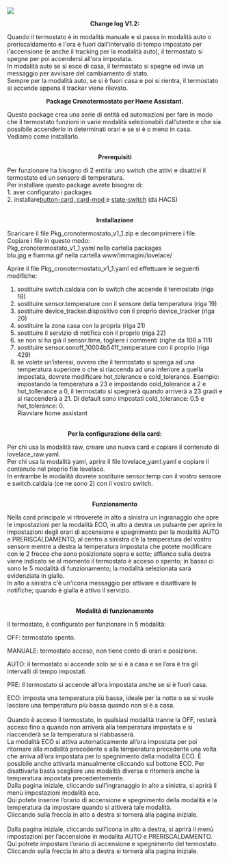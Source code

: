 <img src="https://img.shields.io/badge/Versione-1.2-brightgreen">
<p align="center"/> <b>Change log V1.2:</b> <br> </p>
Quando il termostato è in modalità manuale e si passa in modalità auto o preriscaldamento e l'ora è fuori dall'intervallo di tempo impostato per l'accensione (e anche il tracking per la modalità auto), il termostato si spegne per poi accendersi all'ora impostata.<br>
In modalità auto se si esce di casa, il termostato si spegne ed invia un messaggio per avvisare del cambiamento di stato.<br>
Sempre per la modalità auto, se si è fuori casa e poi si rientra, il termostato si accende appena il tracker viene rilevato.<br>
<p align="center"/> <b>Package Cronotermostato per Home Assistant.</b> <br> </p>
Questo package crea una serie di entità ed automazioni per fare in modo che il termostato funzioni in varie 
modalità selezionabili dall’utente e che sia possibile accenderlo in determinati orari e se si è o meno in casa. <br>
Vediamo come installarlo. <br>
<br>
<p align="center"/> <b>Prerequisiti</b> <br> </p>
Per funzionare ha bisogno di 2 entità: uno switch che attivi e disattivi il termostato ed un sensore di temperatura. <br>
Per installare questo package avrete bisogno di:<br>
1. aver configurato i packages<br>
2. installare<a href="https://github.com/custom-cards/button-card">button-card, </a> <a href="https://github.com/thomasloven/lovelace-card-mod"> card-mod </a> e <a href="https://github.com/thomasloven/lovelace-state-switch">state-switch</a>  (da HACS)<br><br>

<p align="center"/> <b>Installazione</b> <br> </p>
Scaricare il file Pkg_cronotermostato_v1_1.zip e decomprimere i file. <br>
Copiare i file in questo modo:<br>
Pkg_cronotermostato_v1_1.yaml nella cartella packages <br>
blu.jpg e fiamma.gif nella cartella www/immagini/lovelace/<br>

Aprire il file Pkg_cronotermostato_v1_1.yaml ed effettuare le seguenti modifiche:<br>
1. sostituire switch.caldaia con lo switch che accende il termostato (riga 18)<br>
2. sostituire sensor.temperature con il sensore della temperatura (riga 19)<br>
3. sostituire device_tracker.dispositivo con il proprio device_tracker (riga 20)<br>
4. sostituire la zona casa con la propria (riga 21)<br>
5. sostituire il servizio di notifica con il proprio (riga 22)<br>
6. se non si ha già il sensor.time, togliere i commenti (righe da 108 a 111)<br>
7. sostituire sensor.sonoff_10004b541f_temperature con il proprio (riga 429)<br>
8. se volete un’isteresi, ovvero che il termostato si spenga ad una temperatura superiore o che si riaccenda 
ad una inferiore a quella impostata, dovrete modificare hot_tolerance e cold_tolerance. 
Esempio: impostando la temperatura a 23 e impostando cold_tolerance a 2 e hot_tollerance a 0, il termostato si spegnerà 
quando arriverà a 23 gradi e si riaccenderà a 21. Di default sono impostati cold_tolerance: 0.5 e hot_tolerance: 0.<br>
Riavviare home assistant<br><br>
<p align="center"/> <b>Per la configurazione della card:</b><br> </p>
Per chi usa la modalità raw, creare una nuova card e copiare il contenuto di lovelace_raw.yaml.<br>
Per chi usa la modalità yaml, aprire il file lovelace_yaml.yaml e copiare il contenuto nel proprio file lovelace. <br>
In entrambe le modalità dovrete sostituire sensor.temp con il vostro sensore e switch.caldaia (ce ne sono 2) con il
vostro switch.<br><br>
<p align="center"/> <b>Funzionamento</b><br> </p>
Nella card principale vi ritroverete in alto a sinistra un ingranaggio che apre le impostazioni per la modalità ECO, 
in alto a destra un pulsante per aprire le impostazioni degli orari di accensione e spegnimento per la modalità AUTO e 
PRERISCALDAMENTO, al centro a sinistra c’è la temperatura del vostro sensore mentre a destra la temperatura impostata che 
potete modificare con le 2 frecce che sono posizionate sopra e sotto; affianco sulla destra viene indicato se al momento 
il termostato è acceso o spento; in basso ci sono le 5 modalità di funzionamento; la modalità selezionata sarà evidenziata
in giallo.<br>In alto a sinistra c'è un'icona messaggio per attivare e disattivare le notifiche; quando è gialla è attivo il servizio.<br><br>
<p align="center"/> <b>Modalità di funzionamento</b><br> </p>
Il termostato, è configurato per funzionare in 5 modalità:<br>

OFF: termostato spento.<br>

MANUALE:  termostato acceso, non tiene conto di orari e posizione.<br>

AUTO:  il termostato si accende solo se si è a casa e se l’ora è tra gli intervalli di tempo impostati.<br>

PRE: il termostato si accende all’ora impostata anche se si è fuori casa.<br>

ECO:  imposta una temperatura più bassa, ideale per la notte o se si vuole lasciare una temperatura più bassa quando non 
si è a casa.<br><br>
Quando è acceso il termostato, in qualsiasi modalità tranne la OFF, resterà acceso fino a quando non arriverà alla temperatura 
impostata e si riaccenderà se la temperatura si riabbasserà. <br>
La modalità ECO si attiva automaticamente all’ora impostata per poi ritornare alla modalità precedente e alla temperatura 
precedente una volta che arriva all’ora impostata per lo spegnimento della modalità ECO. È possibile anche attivarla 
manualmente cliccando sul bottone ECO. Per disattivarla basta scegliere una modalità diversa e ritornerà anche la 
temperatura impostata precedentemente.<br>
Dalla pagina iniziale, cliccando sull’ingranaggio in alto a sinistra, si aprirà il menù impostazioni modalità eco.<br>
Qui potete inserire l’orario di accensione e spegnimento della modalità e la temperatura da impostare quando si attiverà 
tale modalità. <br>
Cliccando sulla freccia in alto a destra si tornerà alla pagina iniziale.<br><br>
Dalla pagina iniziale, cliccando sull’icona  in alto a destra, si aprirà il menù impostazioni per l’accensione in 
modalita AUTO e PRERISCALDAMENTO.<br>
Qui potrete impostare l’orario di accensione e spegnimento del termostato.<br>
Cliccando sulla freccia in alto a destra si tornerà alla pagina iniziale.<br>

